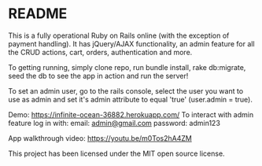 # README

This is a fully operational Ruby on Rails online (with the exception of payment handling). It has jQuery/AJAX functionality, an admin feature for all the CRUD actions, cart, orders, authentication and more.

To getting running, simply clone repo, run bundle install, rake db:migrate, seed the db to see the app in action and run the server!

To set an admin user, go to the rails console, select the user you want to use as admin and set it's admin attribute to equal 'true' (user.admin = true).

Demo: https://infinite-ocean-36882.herokuapp.com/
To interact with admin feature log in with:
email: admin@gmail.com
password: admin123

App walkthrough video: https://youtu.be/m0Tos2hA4ZM

This project has been licensed under the MIT open source license.
